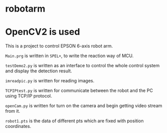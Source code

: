 # robotarm
# OpenCV2 is used
This is a project to control EPSON 6-axis robot arm. 

`Main.prg` is written in `SPEL+`, to write the reaction way of MCU. 

`testDemo2.py` is written as an interface to control the whole control system and display the detection result. 

`imreadpic.py` is written for reading images. 

`TCPIPtest.py` is written for communicate between the robot and the PC using TCP/IP protocol.

`openCam.py` is written for turn on the camera and begin getting video stream from it.

`robot1.pts` is the data of different pts which are fixed with position coordinates.
